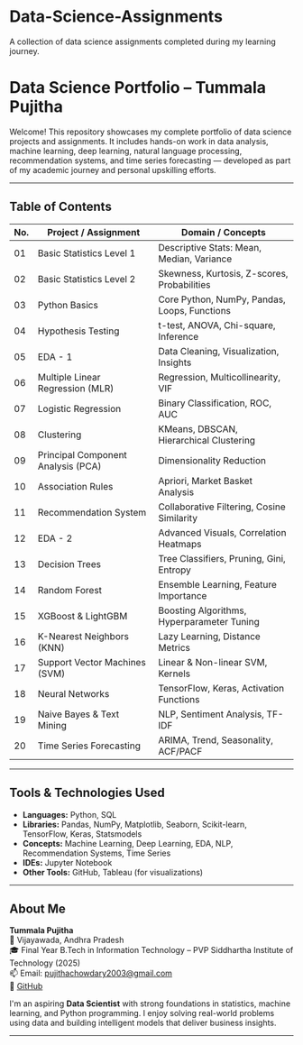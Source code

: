 # Data-Science-Assignments
A collection of data science assignments completed during my learning journey.

#  Data Science Portfolio – Tummala Pujitha

Welcome! This repository showcases my complete portfolio of data science projects and assignments. It includes hands-on work in data analysis, machine learning, deep learning, natural language processing, recommendation systems, and time series forecasting — developed as part of my academic journey and personal upskilling efforts.

---

##  Table of Contents

| No. | Project / Assignment                    | Domain / Concepts                              |
|-----|------------------------------------------|------------------------------------------------|
| 01  | Basic Statistics Level 1                | Descriptive Stats: Mean, Median, Variance     |
| 02  | Basic Statistics Level 2                | Skewness, Kurtosis, Z-scores, Probabilities   |
| 03  | Python Basics                           | Core Python, NumPy, Pandas, Loops, Functions  |
| 04  | Hypothesis Testing                      | t-test, ANOVA, Chi-square, Inference          |
| 05  | EDA - 1                                 | Data Cleaning, Visualization, Insights        |
| 06  | Multiple Linear Regression (MLR)        | Regression, Multicollinearity, VIF            |
| 07  | Logistic Regression                     | Binary Classification, ROC, AUC               |
| 08  | Clustering                              | KMeans, DBSCAN, Hierarchical Clustering       |
| 09  | Principal Component Analysis (PCA)      | Dimensionality Reduction                      |
| 10  | Association Rules                       | Apriori, Market Basket Analysis               |
| 11  | Recommendation System                   | Collaborative Filtering, Cosine Similarity    |
| 12  | EDA - 2                                 | Advanced Visuals, Correlation Heatmaps        |
| 13  | Decision Trees                          | Tree Classifiers, Pruning, Gini, Entropy      |
| 14  | Random Forest                           | Ensemble Learning, Feature Importance         |
| 15  | XGBoost & LightGBM                      | Boosting Algorithms, Hyperparameter Tuning    |
| 16  | K-Nearest Neighbors (KNN)               | Lazy Learning, Distance Metrics               |
| 17  | Support Vector Machines (SVM)           | Linear & Non-linear SVM, Kernels              |
| 18  | Neural Networks                         | TensorFlow, Keras, Activation Functions       |
| 19  | Naive Bayes & Text Mining               | NLP, Sentiment Analysis, TF-IDF               |
| 20  | Time Series Forecasting                 | ARIMA, Trend, Seasonality, ACF/PACF           |

---

##  Tools & Technologies Used

- **Languages:** Python, SQL
- **Libraries:** Pandas, NumPy, Matplotlib, Seaborn, Scikit-learn, TensorFlow, Keras, Statsmodels
- **Concepts:** Machine Learning, Deep Learning, EDA, NLP, Recommendation Systems, Time Series
- **IDEs:** Jupyter Notebook
- **Other Tools:** GitHub, Tableau (for visualizations)

---

##  About Me

**Tummala Pujitha**  
📍 Vijayawada, Andhra Pradesh  
🎓 Final Year B.Tech in Information Technology – PVP Siddhartha Institute of Technology (2025)  
📫 Email: pujithachowdary2003@gmail.com  
🔗 [GitHub](https://github.com/tummalapujitha2003)

I'm an aspiring **Data Scientist** with strong foundations in statistics, machine learning, and Python programming. I enjoy solving real-world problems using data and building intelligent models that deliver business insights.

---

